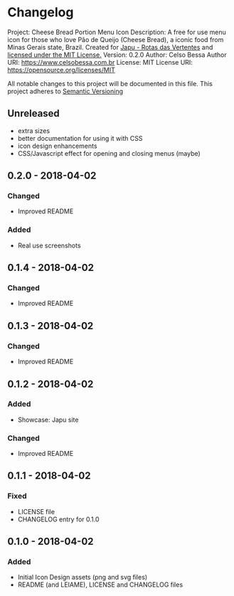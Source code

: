 # Changelog
Project: Cheese Bread Portion Menu Icon
Description: A free for use menu icon for those who love Pão de Queijo (Cheese Bread), a iconic food from Minas Gerais state, Brazil. Created for [Japu - Rotas das Vertentes](https://www.japuapp.com.br/app/) and [licensed under the MIT License.](LICENSE)
Version:     0.2.0
Author:      Celso Bessa
Author URI:  https://www.celsobessa.com.br
License:     MIT
License URI: https://opensource.org/licenses/MIT

All notable changes to this project will be documented in this file.
This project adheres to [Semantic Versioning](http://semver.org/)

## Unreleased

- extra sizes
- better documentation for using it with CSS
- icon design enhancements
- CSS/Javascript effect for opening and closing menus (maybe)

## 0.2.0 - 2018-04-02

### Changed
- Improved README

### Added
- Real use screenshots

## 0.1.4 - 2018-04-02

### Changed
- Improved README

## 0.1.3 - 2018-04-02

### Changed
- Improved README

## 0.1.2 - 2018-04-02

### Added
- Showcase: Japu site

### Changed
- Improved README

## 0.1.1 - 2018-04-02

### Fixed
- LICENSE file
- CHANGELOG entry for 0.1.0

## 0.1.0 - 2018-04-02

### Added
- Initial Icon Design assets (png and svg files)
- README (and LEIAME), LICENSE and CHANGELOG files